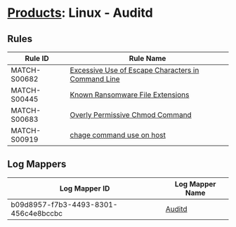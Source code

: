 # [Products](README.md): Linux - Auditd

## Rules

|Rule ID|Rule Name|
|----|----|
|MATCH-S00682|[Excessive Use of Escape Characters in Command Line](../rules/MATCH-S00682.md)|
|MATCH-S00445|[Known Ransomware File Extensions](../rules/MATCH-S00445.md)|
|MATCH-S00683|[Overly Permissive Chmod Command](../rules/MATCH-S00683.md)|
|MATCH-S00919|[chage command use on host](../rules/MATCH-S00919.md)|


## Log Mappers

|Log Mapper ID|Log Mapper Name|
|----|----|
|b09d8957-f7b3-4493-8301-456c4e8bccbc|[Auditd](../mappings/b09d8957-f7b3-4493-8301-456c4e8bccbc.md)|


